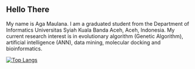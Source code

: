 ## Hello There

My name is Aga Maulana. I am a graduated student from the Department of Informatics Universitas Syiah Kuala Banda Aceh, Aceh, Indonesia. My current research interest is in evolutionary algorithm (Genetic Algorithm), artificial intelligence (ANN), data mining, molecular docking and bioinformatics.

[![Top Langs](https://github-readme-stats.vercel.app/api/top-langs/?username=maulanaaga)](https://github.com/anuraghazra/github-readme-stats)

<!--
[![Anurag's github stats](https://github-readme-stats.vercel.app/api?username=trizkynoviandy)](https://github.com/anuraghazra/github-readme-stats)
**trizkynoviandy/trizkynoviandy** is a ✨ _special_ ✨ repository because its `README.md` (this file) appears on your GitHub profile.

Here are some ideas to get you started:

- 🔭 I’m currently working on ...
- 🌱 I’m currently learning ...
- 👯 I’m looking to collaborate on ...
- 🤔 I’m looking for help with ...
- 💬 Ask me about ...
- 📫 How to reach me: ...
- 😄 Pronouns: ...
- ⚡ Fun fact: ...
-->
